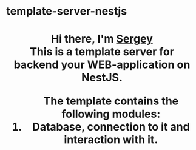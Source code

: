 # template-server-nestjs
<h1 align="center">Hi there, I'm <a href="https://t.me/djsbortsov" target="_blank">Sergey</a>
<br>
This is a template server for backend your WEB-application on NestJS.

<ol> The template contains the following modules: 
  <li>Database, connection to it and interaction with it.</li>
</ol>
